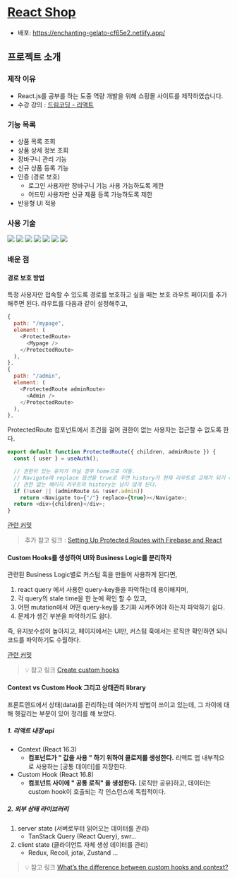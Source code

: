 # [React Shop](https://enchanting-gelato-cf65e2.netlify.app/)

- 배포: https://enchanting-gelato-cf65e2.netlify.app/

## 프로젝트 소개

### 제작 이유

- React.js를 공부를 하는 도중 역량 개발을 위해 쇼핑몰 사이트를 제작하였습니다.
- 수강 강의 : [드림코딩 - 리액트](https://academy.dream-coding.com/courses/react)

### 기능 목록

- 상품 목록 조회
- 상품 상세 정보 조회
- 장바구니 관리 기능
- 신규 상품 등록 기능
- 인증 (경로 보호)
  - 로그인 사용자만 장바구니 기능 사용 가능하도록 제한
  - 어드민 사용자만 신규 제품 등록 가능하도록 제한
- 반응형 UI 적용

### 사용 기술

<p>
  <img src="https://img.shields.io/badge/react-61DAFB?style=flat&logo=react&logoColor=white"/>
  <img src="https://img.shields.io/badge/javascript-F7DF1E?style=flat&logo=javascript&logoColor=white"/>
  <img src="https://img.shields.io/badge/tailwindCss-06B6D4?style=flat&logo=tailwindcss&logoColor=white"/>
  <img src="https://img.shields.io/badge/React_Router-CA4245?style=flat&logo=reactrouter&logoColor=white"/>
  <img src="https://img.shields.io/badge/React_Query-FF4154?style=flat&logo=reactquery&logoColor=white"/>
  <img src="https://img.shields.io/badge/firebase-FFCA28?style=flat&logo=firebase&logoColor=white"/>
  <img src="https://img.shields.io/badge/Cloudinary-3448C5?style=flat&logo=Cloudinary&logoColor=white"/>
</p>

### 배운 점

#### 경로 보호 방법

특정 사용자만 접속할 수 있도록 경로를 보호하고 싶을 때는 보호 라우트 페이지를 추가해주면 된다.
라우트를 다음과 같이 설정해주고,

```javascript
{
  path: "/mypage",
  element: (
    <ProtectedRoute>
      <Mypage />
    </ProtectedRoute>
  ),
},
{
  path: "/admin",
  element: (
    <ProtectedRoute adminRoute>
      <Admin />
    </ProtectedRoute>
  ),
},
```

ProtectedRoute 컴포넌트에서 조건을 걸어 권한이 없는 사용자는 접근할 수 없도록 한다.

```javascript
export default function ProtectedRoute({ children, adminRoute }) {
  const { user } = useAuth();

  // 권한이 있는 유저가 아닐 경우 home으로 이동.
  // Navigate에 replace 옵션을 true로 주면 history가 현재 라우트로 교체가 되기 때문에,
  // 권한 없는 페이지 라우트의 history는 남지 않게 된다.
  if (!user || (adminRoute && !user.admin))
    return <Navigate to={"/"} replace={true}></Navigate>;
  return <div>{children}</div>;
}
```

[관련 커밋](https://github.com/ssj5037/react-shop/commit/c588ba66657b3dfb4597b137ec0e4580328c60b5)

> 추가 참고 링크 : [Setting Up Protected Routes with Firebase and React](https://berkekaragoz.com/p/protected-routes-with-firebase-and-react)

#### Custom Hooks를 생성하여 UI와 Business Logic를 분리하자

관련된 Business Logic별로 커스텀 훅을 만들어 사용하게 된다면,

1. react query 에서 사용한 query-key들을 파악하는데 용이해지며,
2. 각 query의 stale time을 한 눈에 확인 할 수 있고,
3. 어떤 mutation에서 어떤 query-key를 초기화 시켜주어야 하는지 파악하기 쉽다.
4. 문제가 생긴 부분을 파악하기도 쉽다.

즉, 유지보수성이 높아지고, 페이지에서는 UI만, 커스텀 훅에서는 로직만 확인하면 되니 코드를 파악하기도 수월하다.

[관련 커밋](https://github.com/ssj5037/react-shop/commit/56ff1b5f54c826b346fbbcd28c5adde20b98a9c9)

> 💡 참고 링크
> [Create custom hooks](https://tkdodo.eu/blog/practical-react-query#create-custom-hooks)

#### Context vs Custom Hook 그리고 상태관리 library

프론트엔드에서 상태(data)를 관리하는데 여러가지 방법이 쓰이고 있는데,
그 차이에 대해 헷갈리는 부분이 있어 정리를 해 보았다.

##### 1. 리액트 내장 api

- Context (React 16.3)
  - **컴포넌트가 " 값을 사용 " 하기 위하여 클로저를 생성한다.**
    리액트 앱 내부적으로 사용하는 [공통 데이터]를 저장한다.
- Custom Hook (React 16.8)
  - **컴포넌트 사이에 " 공통 로직" 을 생성한다.**
    [로직만 공유]하고, 데이터는 custom hook이 호출되는 각 인스턴스에 독립적이다.

##### 2. 외부 상태 라이브러리

1. server state (서버로부터 읽어오는 데이터를 관리)
   - TanStack Query (React Query), swr...
2. client state (클라이언트 자체 생성 데이터를 관리)
   - Redux, Recoil, jotai, Zustand ...

> 💡 참고 링크
> [What’s the difference between custom hooks and context?](https://www.reddit.com/r/reactjs/comments/w3eocf/whats_the_difference_between_custom_hooks_and/)
